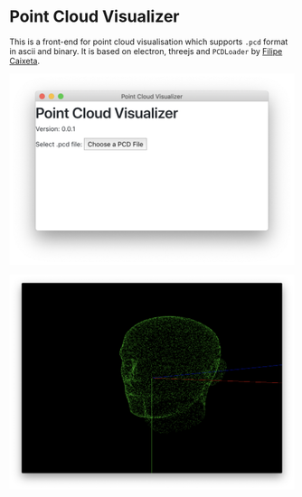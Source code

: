 # Point Cloud Visualizer

This is a front-end for point cloud visualisation which supports ``.pcd`` format in ascii and binary. It is based on electron, threejs and ``PCDLoader`` by [Filipe Caixeta](http://filipecaixeta.com.br/). 

![index](./doc/2.png)

![main](./doc/1.png)